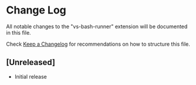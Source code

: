 # Change Log

All notable changes to the "vs-bash-runner" extension will be documented in this file.

Check [Keep a Changelog](http://keepachangelog.com/) for recommendations on how to structure this file.

## [Unreleased]

- Initial release